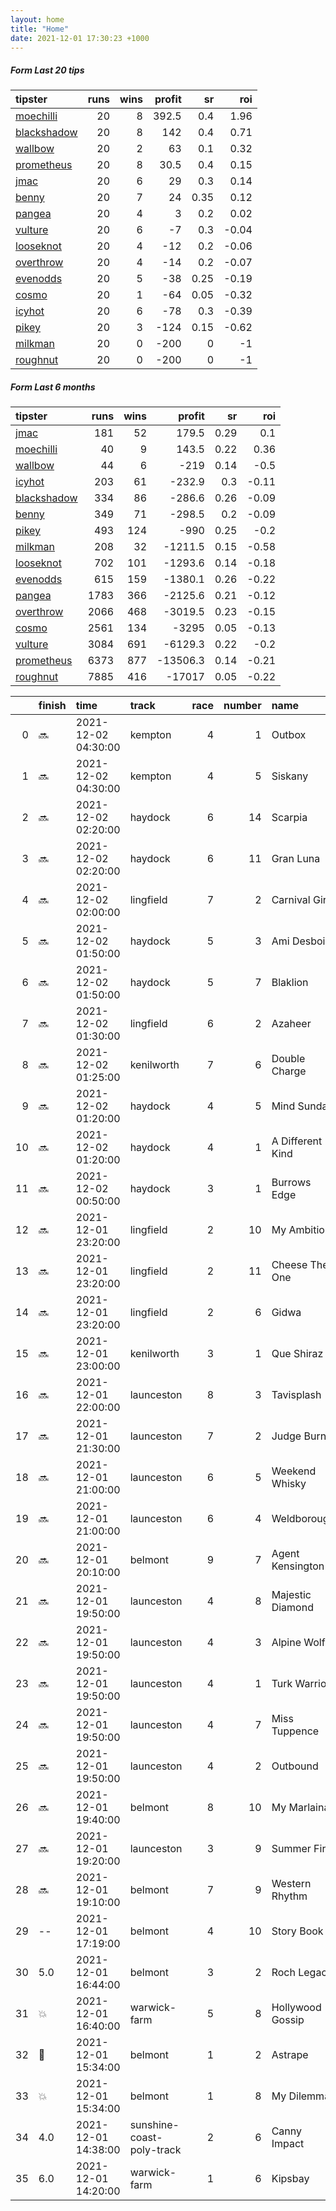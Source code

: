 ```yaml
---   
layout: home  
title: "Home"   
date: 2021-12-01 17:30:23 +1000  
---   
```



##### Form Last 20 tips   

| tipster                                                         |   runs |   wins |   profit |   sr |   roi |
|:----------------------------------------------------------------|-------:|-------:|---------:|-----:|------:|
| [moechilli](https://mrwayneo.github.io/tips/moechilli.html)     |     20 |      8 |    392.5 | 0.4  |  1.96 |
| [blackshadow](https://mrwayneo.github.io/tips/blackshadow.html) |     20 |      8 |    142   | 0.4  |  0.71 |
| [wallbow](https://mrwayneo.github.io/tips/wallbow.html)         |     20 |      2 |     63   | 0.1  |  0.32 |
| [prometheus](https://mrwayneo.github.io/tips/prometheus.html)   |     20 |      8 |     30.5 | 0.4  |  0.15 |
| [jmac](https://mrwayneo.github.io/tips/jmac.html)               |     20 |      6 |     29   | 0.3  |  0.14 |
| [benny](https://mrwayneo.github.io/tips/benny.html)             |     20 |      7 |     24   | 0.35 |  0.12 |
| [pangea](https://mrwayneo.github.io/tips/pangea.html)           |     20 |      4 |      3   | 0.2  |  0.02 |
| [vulture](https://mrwayneo.github.io/tips/vulture.html)         |     20 |      6 |     -7   | 0.3  | -0.04 |
| [looseknot](https://mrwayneo.github.io/tips/looseknot.html)     |     20 |      4 |    -12   | 0.2  | -0.06 |
| [overthrow](https://mrwayneo.github.io/tips/overthrow.html)     |     20 |      4 |    -14   | 0.2  | -0.07 |
| [evenodds](https://mrwayneo.github.io/tips/evenodds.html)       |     20 |      5 |    -38   | 0.25 | -0.19 |
| [cosmo](https://mrwayneo.github.io/tips/cosmo.html)             |     20 |      1 |    -64   | 0.05 | -0.32 |
| [icyhot](https://mrwayneo.github.io/tips/icyhot.html)           |     20 |      6 |    -78   | 0.3  | -0.39 |
| [pikey](https://mrwayneo.github.io/tips/pikey.html)             |     20 |      3 |   -124   | 0.15 | -0.62 |
| [milkman](https://mrwayneo.github.io/tips/milkman.html)         |     20 |      0 |   -200   | 0    | -1    |
| [roughnut](https://mrwayneo.github.io/tips/roughnut.html)       |     20 |      0 |   -200   | 0    | -1    |

##### Form Last 6 months   

| tipster                                                         |   runs |   wins |   profit |   sr |   roi |
|:----------------------------------------------------------------|-------:|-------:|---------:|-----:|------:|
| [jmac](https://mrwayneo.github.io/tips/jmac.html)               |    181 |     52 |    179.5 | 0.29 |  0.1  |
| [moechilli](https://mrwayneo.github.io/tips/moechilli.html)     |     40 |      9 |    143.5 | 0.22 |  0.36 |
| [wallbow](https://mrwayneo.github.io/tips/wallbow.html)         |     44 |      6 |   -219   | 0.14 | -0.5  |
| [icyhot](https://mrwayneo.github.io/tips/icyhot.html)           |    203 |     61 |   -232.9 | 0.3  | -0.11 |
| [blackshadow](https://mrwayneo.github.io/tips/blackshadow.html) |    334 |     86 |   -286.6 | 0.26 | -0.09 |
| [benny](https://mrwayneo.github.io/tips/benny.html)             |    349 |     71 |   -298.5 | 0.2  | -0.09 |
| [pikey](https://mrwayneo.github.io/tips/pikey.html)             |    493 |    124 |   -990   | 0.25 | -0.2  |
| [milkman](https://mrwayneo.github.io/tips/milkman.html)         |    208 |     32 |  -1211.5 | 0.15 | -0.58 |
| [looseknot](https://mrwayneo.github.io/tips/looseknot.html)     |    702 |    101 |  -1293.6 | 0.14 | -0.18 |
| [evenodds](https://mrwayneo.github.io/tips/evenodds.html)       |    615 |    159 |  -1380.1 | 0.26 | -0.22 |
| [pangea](https://mrwayneo.github.io/tips/pangea.html)           |   1783 |    366 |  -2125.6 | 0.21 | -0.12 |
| [overthrow](https://mrwayneo.github.io/tips/overthrow.html)     |   2066 |    468 |  -3019.5 | 0.23 | -0.15 |
| [cosmo](https://mrwayneo.github.io/tips/cosmo.html)             |   2561 |    134 |  -3295   | 0.05 | -0.13 |
| [vulture](https://mrwayneo.github.io/tips/vulture.html)         |   3084 |    691 |  -6129.3 | 0.22 | -0.2  |
| [prometheus](https://mrwayneo.github.io/tips/prometheus.html)   |   6373 |    877 | -13506.3 | 0.14 | -0.21 |
| [roughnut](https://mrwayneo.github.io/tips/roughnut.html)       |   7885 |    416 | -17017   | 0.05 | -0.22 |

|    | finish            | time                | track                     |   race |   number | name             |   odds | tipster            |
|---:|:------------------|:--------------------|:--------------------------|-------:|---------:|:-----------------|-------:|:-------------------|
|  0 | :soon:            | 2021-12-02 04:30:00 | kempton                   |      4 |        1 | Outbox           |   8.5  | pangea             |
|  1 | :soon:            | 2021-12-02 04:30:00 | kempton                   |      4 |        5 | Siskany          |   1.6  | overthrow          |
|  2 | :soon:            | 2021-12-02 02:20:00 | haydock                   |      6 |       14 | Scarpia          |  17    | overthrow          |
|  3 | :soon:            | 2021-12-02 02:20:00 | haydock                   |      6 |       11 | Gran Luna        |   8.5  | milkman            |
|  4 | :soon:            | 2021-12-02 02:00:00 | lingfield                 |      7 |        2 | Carnival Girl    |   2.05 | overthrow          |
|  5 | :soon:            | 2021-12-02 01:50:00 | haydock                   |      5 |        3 | Ami Desbois      |   6.5  | overthrow          |
|  6 | :soon:            | 2021-12-02 01:50:00 | haydock                   |      5 |        7 | Blaklion         |   6.5  | overthrow          |
|  7 | :soon:            | 2021-12-02 01:30:00 | lingfield                 |      6 |        2 | Azaheer          |   6.5  | overthrow          |
|  8 | :soon:            | 2021-12-02 01:25:00 | kenilworth                |      7 |        6 | Double Charge    |   0    | vulture            |
|  9 | :soon:            | 2021-12-02 01:20:00 | haydock                   |      4 |        5 | Mind Sunday      |   6    | evenodds,overthrow |
| 10 | :soon:            | 2021-12-02 01:20:00 | haydock                   |      4 |        1 | A Different Kind |   1.95 | vulture            |
| 11 | :soon:            | 2021-12-02 00:50:00 | haydock                   |      3 |        1 | Burrows Edge     |   6.5  | overthrow          |
| 12 | :soon:            | 2021-12-01 23:20:00 | lingfield                 |      2 |       10 | My Ambition      |   9.5  | looseknot          |
| 13 | :soon:            | 2021-12-01 23:20:00 | lingfield                 |      2 |       11 | Cheese The One   |   7.5  | looseknot          |
| 14 | :soon:            | 2021-12-01 23:20:00 | lingfield                 |      2 |        6 | Gidwa            |   6    | looseknot          |
| 15 | :soon:            | 2021-12-01 23:00:00 | kenilworth                |      3 |        1 | Que Shiraz       |   0    | pangea             |
| 16 | :soon:            | 2021-12-01 22:00:00 | launceston                |      8 |        3 | Tavisplash       |   1.65 | pangea             |
| 17 | :soon:            | 2021-12-01 21:30:00 | launceston                |      7 |        2 | Judge Burns      |   8    | benny,pangea       |
| 18 | :soon:            | 2021-12-01 21:00:00 | launceston                |      6 |        5 | Weekend Whisky   |   4.75 | pangea             |
| 19 | :soon:            | 2021-12-01 21:00:00 | launceston                |      6 |        4 | Weldborough      |   3.25 | benny,pangea       |
| 20 | :soon:            | 2021-12-01 20:10:00 | belmont                   |      9 |        7 | Agent Kensington |   8.5  | pangea,blackshadow |
| 21 | :soon:            | 2021-12-01 19:50:00 | launceston                |      4 |        8 | Majestic Diamond |   7    | overthrow,milkman  |
| 22 | :soon:            | 2021-12-01 19:50:00 | launceston                |      4 |        3 | Alpine Wolf      |   4.2  | vulture,milkman    |
| 23 | :soon:            | 2021-12-01 19:50:00 | launceston                |      4 |        1 | Turk Warrior     |   1.95 | pangea             |
| 24 | :soon:            | 2021-12-01 19:50:00 | launceston                |      4 |        7 | Miss Tuppence    |   4.33 | milkman            |
| 25 | :soon:            | 2021-12-01 19:50:00 | launceston                |      4 |        2 | Outbound         |   7    | evenodds,overthrow |
| 26 | :soon:            | 2021-12-01 19:40:00 | belmont                   |      8 |       10 | My Marlaina      |   3.75 | pikey              |
| 27 | :soon:            | 2021-12-01 19:20:00 | launceston                |      3 |        9 | Summer Fire      |   1.65 | evenodds,overthrow |
| 28 | :soon:            | 2021-12-01 19:10:00 | belmont                   |      7 |        9 | Western Rhythm   |   5    | pikey              |
| 29 | --                | 2021-12-01 17:19:00 | belmont                   |      4 |       10 | Story Book       |   4.33 | pikey              |
| 30 | 5.0               | 2021-12-01 16:44:00 | belmont                   |      3 |        2 | Roch Legacy      |   9.5  | pikey              |
| 31 | :boom:            | 2021-12-01 16:40:00 | warwick-farm              |      5 |        8 | Hollywood Gossip |   3.1  | vulture,jmac       |
| 32 | :3rd_place_medal: | 2021-12-01 15:34:00 | belmont                   |      1 |        2 | Astrape          |   2.3  | overthrow          |
| 33 | :boom:            | 2021-12-01 15:34:00 | belmont                   |      1 |        8 | My Dilemma       |   4.2  | pikey              |
| 34 | 4.0               | 2021-12-01 14:38:00 | sunshine-coast-poly-track |      2 |        6 | Canny Impact     |   6    | looseknot          |
| 35 | 6.0               | 2021-12-01 14:20:00 | warwick-farm              |      1 |        6 | Kipsbay          |   5.5  | jmac               |